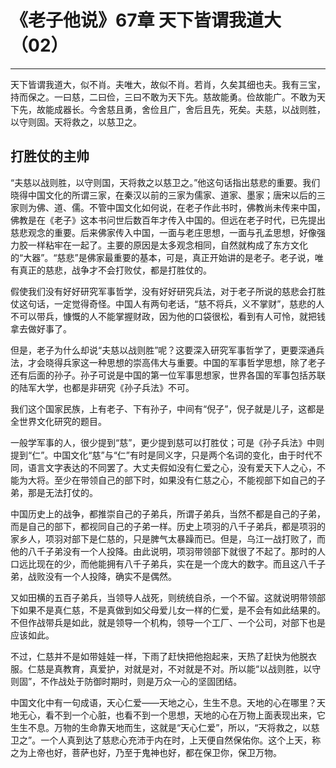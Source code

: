 # 《老子他说》67章 天下皆谓我道大（02）

------

天下皆谓我道大，似不肖。夫唯大，故似不肖。若肖，久矣其细也夫。我有三宝，持而保之。一曰慈，二曰俭，三曰不敢为天下先。慈故能勇。俭故能广。不敢为天下先，故能成器长。今舍慈且勇，舍俭且广，舍后且先，死矣。夫慈，以战则胜，以守则固。天将救之，以慈卫之。

## 打胜仗的主帅

“夫慈以战则胜，以守则国，天将救之以慈卫之。”他这句话指出慈悲的重要。我们晓得中国文化的所谓三家，在秦汉以前的三家为儒家、道家、墨家；唐宋以后的三家则为佛、道、儒。不管中国文化如何说，在老子作此书时，佛教尚未传来中国，佛教是在《老子》这本书问世后数百年才传入中国的。但远在老子时代，已先提出慈悲观念的重要。后来佛家传入中国，一面与老庄思想，一面与孔孟思想，好像强力胶一样粘牢在一起了。主要的原因是太多观念相同，自然就构成了东方文化的“大器”。“慈悲”是佛家最重要的基本，可是，真正开始讲的是老子。老子说，唯有真正的慈悲，战争才不会打败仗，都是打胜仗的。

假使我们没有好好研究军事哲学，没有好好研究兵法，对于老子所说的慈悲会打胜仗这句话，一定觉得奇怪。中国人有两句老话，“慈不将兵，义不掌财”，慈悲的人不可以带兵，慷慨的人不能掌握财政，因为他的口袋很松，看到有人可怜，就把钱拿去做好事了。

但是，老子为什么却说“夫慈以战则胜”呢？这要深入研究军事哲学了，更要深通兵法，才会晓得兵家这一种思想的崇高伟大与重要。中国的军事哲学思想，除了老子还有后面的孙子。孙子可说是中国的第一位军事思想家，世界各国的军事包括苏联的陆军大学，也都是非研究《孙子兵法》不可。

我们这个国家民族，上有老子、下有孙子，中间有“倪子”，倪子就是儿子，这都是全世界文化研究的题目。

一般学军事的人，很少提到“慈”，更少提到慈可以打胜仗；可是《孙子兵法》中则提到“仁”。中国文化“慈”与“仁”有时是同义字，只是两个名词的变化，由于时代不同，语言文字表达的不同罢了。大丈夫假如没有仁爱之心，没有爱天下人之心，不能为大将。至少在带领自己的部下时，如果没有仁慈之心，不能视部下如自己的子弟，那是无法打仗的。

中国历史上的战争，都推崇自己的子弟兵，所谓子弟兵，当然不都是自己的子弟，而是自己的部下，都视同自己的子弟一样。历史上项羽的八千子弟兵，都是项羽的家乡人，项羽对部下是仁慈的，只是脾气太暴躁而已。但是，乌江一战打败了，而他的八千子弟没有一个人投降。由此说明，项羽带领部下就很了不起了。那时的人口远比现在的少，而他能拥有八千子弟兵，实在是一个庞大的数字。而且这八千子弟，战败没有一个人投降，确实不是偶然。

又如田横的五百子弟兵，当领导人战死，则统统自杀，一个不留。这就说明带领部下如果不是真仁慈，不是真做到如父母爱儿女一样的仁爱，是不会有如此结果的。不但作战带兵是如此，就是领导一个机构，领导一个工厂、一个公司，对部下也是应该如此。

不过，仁慈并不是如带娃娃一样，下雨了赶快把他抱起来，天热了赶快为他脱衣服。仁慈是真教育，真爱护，对就是对，不对就是不对。所以能“以战则胜，以守则固”，不作战处于防御时期时，则是万众一心的坚固团结。

中国文化中有一句成语，天心仁爱——天地之心，生生不息。天地的心在哪里？天地无心，看不到一个心脏，也看不到一个思想，天地的心在万物上面表现出来，它生生不息。万物的生命靠天地而生，这就是“天心仁爱”，所以，“天将救之，以慈卫之”。一个人真到达了慈悲心充沛于内在时，上天便自然保佑你。这个上天，称之为上帝也好，菩萨也好，乃至于鬼神也好，都在保卫你，保卫万物。